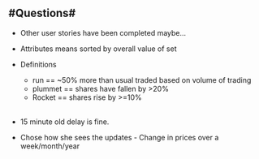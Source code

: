 #Questions#
---
 - Other user stories have been completed maybe...

 - Attributes means sorted by overall value of set

 - Definitions
 	- run == ~50% more than usual traded based on volume of trading
 	- plummet == shares have fallen by >20%
 	- Rocket == shares rise by >=10%
 <br><br>
 	

 - 15 minute old delay is fine.

 - Chose how she sees the updates - Change in prices over a week/month/year


